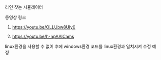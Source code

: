 라인 찾는 시뮬레이터


동영상 링크

1.  https://youtu.be/OLLUbw8Uly0

2.  https://youtu.be/h-npAAlCams

linux환경을 사용할 수 없어 후에 windows환경 코드를 linux환경과 일치시켜 수정 예정
